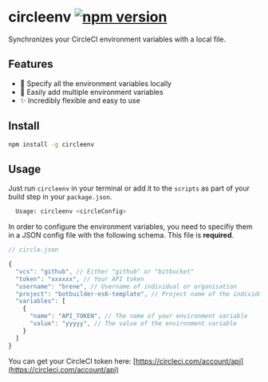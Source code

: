 # circleenv [![npm version](https://badge.fury.io/js/circleenv.svg)](https://badge.fury.io/js/circleenv)

Synchronizes your CircleCI environment variables with a local file.

## Features

* 🔎 Specify all the environment variables locally
* 🚀 Easily add multiple environment variables
* ✨ Incredibly flexible and easy to use 

## Install

```sh
npm install -g circleenv
```

## Usage

Just run `circleenv` in your terminal or add it to the `scripts` as part of your build step in your `package.json`.

```sh
  Usage: circleenv <circleConfig>
```

In order to configure the environment variables, you need to specifiy them in a JSON config file with the following schema. This file is **required**.

```js
// circle.json

{
  "vcs": "github", // Either "github" or "bitbucket"
  "token": "xxxxxx", // Your API token
  "username": "brene", // Username of individual or organisation
  "project": "botbuilder-es6-template", // Project name of the individual or organisation
  "variables": [
    {
      "name": "API_TOKEN", // The name of your environment variable
      "value": "yyyyy", // The value of the environment variable
    }
  ]
}
```
You can get your CircleCI token here: [https://circleci.com/account/api](https://circleci.com/account/api)
